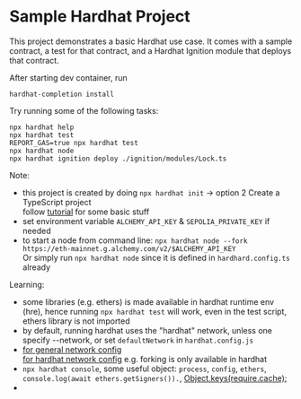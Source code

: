 # Sample Hardhat Project

This project demonstrates a basic Hardhat use case. It comes with a sample contract, a test for that contract, and a Hardhat Ignition module that deploys that contract.

After starting dev container, run
```
hardhat-completion install
```

Try running some of the following tasks:

```shell
npx hardhat help
npx hardhat test
REPORT_GAS=true npx hardhat test
npx hardhat node
npx hardhat ignition deploy ./ignition/modules/Lock.ts
```

Note:
- this project is created by doing `npx hardhat init` -> option 2 Create a TypeScript project  
  follow [tutorial](https://hardhat.org/tutorial) for some basic stuff
- set environment variable `ALCHEMY_API_KEY` & `SEPOLIA_PRIVATE_KEY` if needed
- to start a node from command line: `npx hardhat node --fork https://eth-mainnet.g.alchemy.com/v2/$ALCHEMY_API_KEY`  
  Or simply run `npx hardhat node` since it is defined in `hardhard.config.ts` already



Learning:
- some libraries (e.g. ethers) is made available in hardhat runtime env (hre), hence running `npx hardhat test` will work, even in the test script, ethers library is not imported
- by default, running hardhat uses the "hardhat" network, unless one specify --network, or set `defaultNetwork` in `hardhat.config.js`
- [for general network config](https://hardhat.org/hardhat-runner/docs/config#networks-configuration)  
  [for hardhat network config](https://hardhat.org/hardhat-network/docs/reference#config) e.g. forking is only available in hardhat
- `npx hardhat console`, some useful object: `process`, `config`, `ethers`, `console.log(await ethers.getSigners()).`, [Object.keys(require.cache);](https://stackoverflow.com/questions/9791925/list-of-currently-loaded-node-js-modules)
- 

